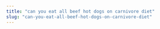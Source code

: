 ```yaml
---
title: "can you eat all beef hot dogs on carnivore diet"
slug: "can-you-eat-all-beef-hot-dogs-on-carnivore-diet"
---
```


